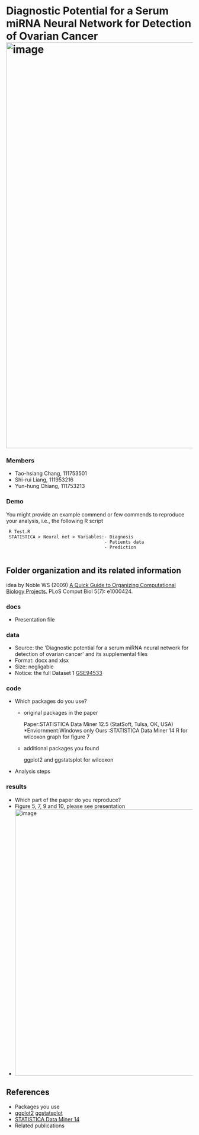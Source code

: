 # Diagnostic Potential for a Serum miRNA Neural Network for Detection of Ovarian Cancer<img width="1094" alt="image" src="https://user-images.githubusercontent.com/15332896/211952889-3980f402-1639-4cb2-a63e-135e496d7862.png">
### Members
* Tao-hsiang Chang, 111753501
* Shi-rui Liang, 111953216
* Yun-hung Chiang, 111753213


### Demo 
You might provide an example commend or few commends to reproduce your analysis, i.e., the following R script
```
 R Test.R
 STATISTICA > Neural net > Variables:- Diagnosis
                                     - Patients data
                                     - Prediction
                                     
```

## Folder organization and its related information
idea by Noble WS (2009) [A Quick Guide to Organizing Computational Biology Projects.](https://journals.plos.org/ploscompbiol/article?id=10.1371/journal.pcbi.1000424) PLoS Comput Biol 5(7): e1000424.

### docs
* Presentation file

### data
* Source: the 'Diagnostic potential for a serum miRNA neural network for detection of ovarian cancer' and its supplemental files
* Format: docx and xlsx
* Size: negligable
* Notice: the full Dataset 1 [GSE94533](https://www.ncbi.nlm.nih.gov/geo/query/acc.cgi?acc=GSE94533)

### code
* Which packages do you use? 
  * original packages in the paper
    
    Paper:STATISTICA Data Miner 12.5 (StatSoft, Tulsa, OK, USA) 
          *Enviornment:Windows only
    Ours :STATISTICA Data Miner 14
    R for wilcoxon graph for figure 7
  * additional packages you found
    
    ggplot2 and ggstatsplot for wilcoxon
* Analysis steps

### results
* Which part of the paper do you reproduce?
* Figure 5, 7, 9 and 10, please see presentation
* <img width="718" alt="image" src="https://user-images.githubusercontent.com/15332896/211957543-0714e327-0032-428f-8486-0695811566a1.png">

## References
* Packages you use
* [ggplot2](https://ggplot2.tidyverse.org/) [ggstatsplot](https://cran.r-project.org/web/packages/ggstatsplot/index.html)
* [STATISTICA Data Miner 14](https://www.statistica.com/en/termine/training/produktkurse/data-mining-in-statistica-sdm)
* Related publications
